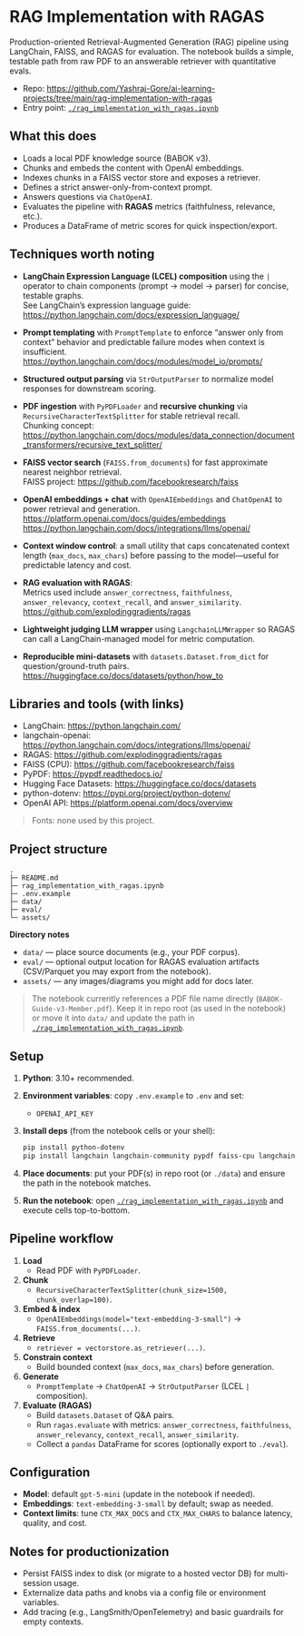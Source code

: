 # RAG Implementation with RAGAS

Production-oriented Retrieval-Augmented Generation (RAG) pipeline using LangChain, FAISS, and RAGAS for evaluation. The notebook builds a simple, testable path from raw PDF to an answerable retriever with quantitative evals.

- Repo: <https://github.com/Yashraj-Gore/ai-learning-projects/tree/main/rag-implementation-with-ragas>
- Entry point: [`./rag_implementation_with_ragas.ipynb`](./rag_implementation_with_ragas.ipynb)

## What this does

- Loads a local PDF knowledge source (BABOK v3).
- Chunks and embeds the content with OpenAI embeddings.
- Indexes chunks in a FAISS vector store and exposes a retriever.
- Defines a strict answer-only-from-context prompt.
- Answers questions via `ChatOpenAI`.
- Evaluates the pipeline with **RAGAS** metrics (faithfulness, relevance, etc.).
- Produces a DataFrame of metric scores for quick inspection/export.

## Techniques worth noting

- **LangChain Expression Language (LCEL) composition** using the `|` operator to chain components (prompt → model → parser) for concise, testable graphs.  
  See LangChain’s expression language guide: <https://python.langchain.com/docs/expression_language/>

- **Prompt templating** with `PromptTemplate` to enforce “answer only from context” behavior and predictable failure modes when context is insufficient.  
  <https://python.langchain.com/docs/modules/model_io/prompts/>

- **Structured output parsing** via `StrOutputParser` to normalize model responses for downstream scoring.

- **PDF ingestion** with `PyPDFLoader` and **recursive chunking** via `RecursiveCharacterTextSplitter` for stable retrieval recall.  
  Chunking concept: <https://python.langchain.com/docs/modules/data_connection/document_transformers/recursive_text_splitter/>

- **FAISS vector search** (`FAISS.from_documents`) for fast approximate nearest neighbor retrieval.  
  FAISS project: <https://github.com/facebookresearch/faiss>

- **OpenAI embeddings + chat** with `OpenAIEmbeddings` and `ChatOpenAI` to power retrieval and generation.  
  <https://platform.openai.com/docs/guides/embeddings>  
  <https://python.langchain.com/docs/integrations/llms/openai/>

- **Context window control**: a small utility that caps concatenated context length (`max_docs`, `max_chars`) before passing to the model—useful for predictable latency and cost.

- **RAG evaluation with RAGAS**:  
  Metrics used include `answer_correctness`, `faithfulness`, `answer_relevancy`, `context_recall`, and `answer_similarity`.  
  <https://github.com/explodinggradients/ragas>

- **Lightweight judging LLM wrapper** using `LangchainLLMWrapper` so RAGAS can call a LangChain-managed model for metric computation.

- **Reproducible mini-datasets** with `datasets.Dataset.from_dict` for question/ground-truth pairs.  
  <https://huggingface.co/docs/datasets/python/how_to>

## Libraries and tools (with links)

- LangChain: <https://python.langchain.com/>
- langchain-openai: <https://python.langchain.com/docs/integrations/llms/openai/>
- RAGAS: <https://github.com/explodinggradients/ragas>
- FAISS (CPU): <https://github.com/facebookresearch/faiss>
- PyPDF: <https://pypdf.readthedocs.io/>
- Hugging Face Datasets: <https://huggingface.co/docs/datasets>
- python-dotenv: <https://pypi.org/project/python-dotenv/>
- OpenAI API: <https://platform.openai.com/docs/overview>

> Fonts: none used by this project.

## Project structure

```text
.
├─ README.md
├─ rag_implementation_with_ragas.ipynb
├─ .env.example
├─ data/
├─ eval/
└─ assets/
```

**Directory notes**

- `data/` — place source documents (e.g., your PDF corpus).  
- `eval/` — optional output location for RAGAS evaluation artifacts (CSV/Parquet you may export from the notebook).  
- `assets/` — any images/diagrams you might add for docs later.

> The notebook currently references a PDF file name directly (`BABOK-Guide-v3-Member.pdf`). Keep it in repo root (as used in the notebook) or move it into `data/` and update the path in [`./rag_implementation_with_ragas.ipynb`](./rag_implementation_with_ragas.ipynb).

## Setup

1. **Python**: 3.10+ recommended.
2. **Environment variables**: copy `.env.example` to `.env` and set:
   - `OPENAI_API_KEY`
3. **Install deps** (from the notebook cells or your shell):

   ```bash
   pip install python-dotenv
   pip install langchain langchain-community pypdf faiss-cpu langchain-openai datasets ragas
   ```

4. **Place documents**: put your PDF(s) in repo root (or `./data`) and ensure the path in the notebook matches.
5. **Run the notebook**: open [`./rag_implementation_with_ragas.ipynb`](./rag_implementation_with_ragas.ipynb) and execute cells top-to-bottom.

## Pipeline workflow

1. **Load**  
   - Read PDF with `PyPDFLoader`.
2. **Chunk**  
   - `RecursiveCharacterTextSplitter(chunk_size=1500, chunk_overlap=100)`.
3. **Embed & index**  
   - `OpenAIEmbeddings(model="text-embedding-3-small")` → `FAISS.from_documents(...)`.
4. **Retrieve**  
   - `retriever = vectorstore.as_retriever(...)`.
5. **Constrain context**  
   - Build bounded context (`max_docs`, `max_chars`) before generation.
6. **Generate**  
   - `PromptTemplate` → `ChatOpenAI` → `StrOutputParser` (LCEL `|` composition).
7. **Evaluate (RAGAS)**  
   - Build `datasets.Dataset` of Q&A pairs.  
   - Run `ragas.evaluate` with metrics: `answer_correctness`, `faithfulness`, `answer_relevancy`, `context_recall`, `answer_similarity`.  
   - Collect a `pandas` DataFrame for scores (optionally export to `./eval`).

## Configuration

- **Model**: default `gpt-5-mini` (update in the notebook if needed).  
- **Embeddings**: `text-embedding-3-small` by default; swap as needed.  
- **Context limits**: tune `CTX_MAX_DOCS` and `CTX_MAX_CHARS` to balance latency, quality, and cost.

## Notes for productionization

- Persist FAISS index to disk (or migrate to a hosted vector DB) for multi-session usage.
- Externalize data paths and knobs via a config file or environment variables.
- Add tracing (e.g., LangSmith/OpenTelemetry) and basic guardrails for empty contexts.
